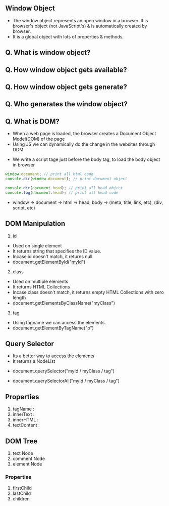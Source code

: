 ## Window Object
- The window object represents an open window in a browser. It is browser's object (not JavaScript's) & is automatically created by browser.
- It is a global object with lots of properties & methods.

## Q. What is window object?
## Q. How window object gets available?
## Q. How window object gets generate?
## Q. Who generates the window object?

## Q. What is DOM?
- When a web page is loaded, the browser creates a Document Object Model(DOM) of the page
- Using JS we can dynamically do the change in the websites through DOM 
* We write a script tage just before the body tag, to load the body object in browser
```js
window.document; // print all html code
console.dir(window.document); // print document object

console.dir(document.head); // print all head object
console.log(document.head); // print all head code
```
* window -> document -> html -> head, body -> (meta, title, link, etc), (div, script, etc)

## DOM Manipulation
1. id 
- Used on single element
- It returns string that specifies the ID value.
- Incase id doesn't match, it returns null
- document.getElementById("myId")

2. class 
- Used on multiple elements
- It returns HTML Collections
- Incase class doesn't match, it returns empty HTML Collections with zero length
- document.getElementsByClassName("myClass")

3. tag 
- Using tagname we can access the elements.
- document.getElementByTagName("p")

## Query Selector 
- Its a better way to access the elements
- It returns a NodeList
<!-- Returns first element -->
- document.querySelector("myId / myClass / tag") 
<!-- Returns a NodeList -->
- document.querySelectorAll("myId / myClass / tag") 

## Properties
1. tagName :
2. innerText :
3. innerHTML :
4. textContent :

## DOM Tree
1. text Node
2. comment Node
3. element Node

### Properties
1. firstChild
2. lastChild
3. children